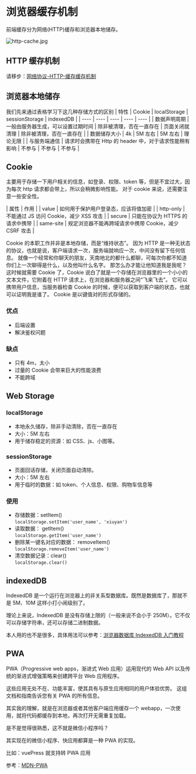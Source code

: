 # 浏览器缓存机制

前端缓存分为网络(HTTP)缓存和浏览器本地储存。

![http-cache.jpg](https://i.loli.net/2021/01/08/IKcNGloQrzUZ2ER.png)

## HTTP 缓存机制

请移步：[网络协议-HTTP-缓存缓存机制](./../../computer-base/网络协议.html#缓存机制)

## 浏览器本地储存

我们先来通过表格学习下这几种存储方式的区别
| 特性 | Cookie | localStorage | sessionStorage | indexedDB |
| ---- | ---- | ---- | ---- | ---- |
| 数据声明周期 | 一般由服务器生成，可以设置过期时间 | 除非被清理，否在一直存在 | 页面关闭就清理 | 除非被清理，否在一直存在 |
| 数据储存大小 | 4k | 5M 左右 | 5M 左右 | 理论无限 |
| 与服务端通信 | 请求时会携带在 Http 的 header 中，对于请求性能稍有影响 | 不参与 | 不参与 | 不参与 |

<!-- | 用途 | 权限验证等 -->

## Cookie

主要用于存储一下用户相关的信息，如登录、权限、token 等，但是不宜过大，因为每次 http 请求都会带上，所以会稍微影响性能。
对于 cookie 来说，还需要注意一些安全性。

| 属性 | 作用 |
| value | 如何用于保护用户登录态，应该将值加密 |
| http-only | 不能通过 JS 访问 Cookie，减少 XSS 攻击 |
| secure | 只能在协议为 HTTPS 的请求中携带 |
| same-site | 规定浏览器不能再跨域请求中携带 Cookie，减少 CSRF 攻击 |

Cookie 的本职工作并非是本地存储，而是“维持状态”。
因为 HTTP 是一种无状态的协议，也就是说，客户端请求一次，服务端就响应一次，中间没有留下任何信息。
就像一个经常和你聊天的朋友，天南地北的都什么都聊，可每次你都不知道你们上一次聊得是什么，以及他叫什么名字。
那怎么办才能让他知道我是我呢？
这时候就需要 Cookie 了，Cookie 说白了就是一个存储在浏览器里的一个小小的文本文件，它附着在 HTTP 请求上，在浏览器和服务器之间“飞来飞去”。
它可以携带用户信息，当服务器检查 Cookie 的时候，便可以获取到客户端的状态，也就可以证明我是谁了。
Cookie 是以键值对的形式存储的。

### 优点

- 后端设置
- 解决鉴权问题

### 缺点

- 只有 4m，太小
- 过量的 Cookie 会带来巨大的性能浪费
- 不能跨域

## Web Storage

### localStorage

- 本地永久储存，除非手动清除，否在一直存在
- 大小：5M 左右
- 用于储存稳定的资源：如 CSS、js、小图等。

### sessionStorage

- 页面回话存储，关闭页面自动清除。
- 大小：5M 左右
- 用于临时的数据：如 token、个人信息、权限、购物车信息等

### 使用

- 存储数据：setItem()  
  `localStorage.setItem('user_name', 'xiuyan')`
- 读取数据： getItem()  
  `localStorage.getItem('user_name')`
- 删除某一键名对应的数据： removeItem()  
  `localStorage.removeItem('user_name')`
- 清空数据记录：clear()  
  `localStorage.clear()`

## indexedDB

IndexedDB 是一个运行在浏览器上的非关系型数据库。既然是数据库了，那就不是 5M、10M 这样小打小闹级别了。

理论上来说，IndexedDB 是没有存储上限的（一般来说不会小于 250M）。它不仅可以存储字符串，还可以存储二进制数据。

本人用的也不是很多，具体用法可以参考：[浏览器数据库 IndexedDB 入门教程](http://www.ruanyifeng.com/blog/2018/07/indexeddb.html)

## PWA

PWA（Progressive web apps，渐进式 Web 应用）运用现代的 Web API 以及传统的渐进式增强策略来创建跨平台 Web 应用程序。

这些应用无处不在、功能丰富，使其具有与原生应用相同的用户体验优势。 这组文档和指南告诉您有关 PWA 的所有信息。

其实我的理解，就是在浏览器或者其他客户端应用缓存一个 webapp，一次使用，就将代码都缓存到本地，再次打开无需重复加载。

是不是觉得很熟悉，这不就是微信小程序吗？

其实现在的微信小程序、快应用都算是一种 PWA 的实现。

比如：vuePress 就支持转 PWA 应用

参考：[MDN-PWA](https://developer.mozilla.org/zh-CN/docs/Web/Progressive_web_apps)
